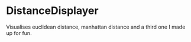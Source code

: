 # DistanceDisplayer
Visualises euclidean distance, manhattan distance and a third one I made up for fun.
